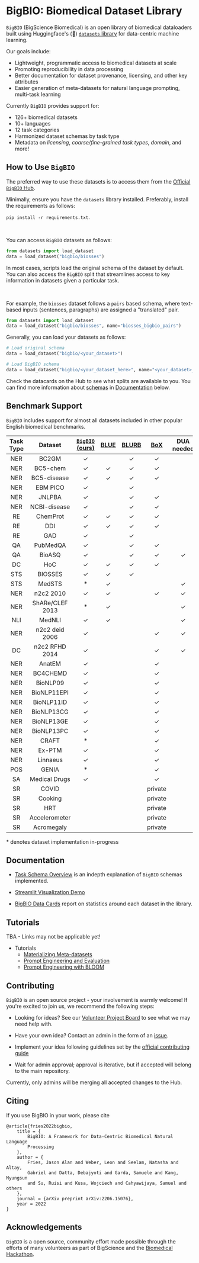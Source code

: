 # BigBIO: Biomedical Dataset Library

`BigBIO` (BigScience Biomedical) is an open library of biomedical dataloaders built using Huggingface's (🤗) [`datasets` library](https://huggingface.co/docs/datasets/) for data-centric machine learning. 

Our goals include:

- Lightweight, programmatic access to biomedical datasets at scale
- Promoting reproducibility in data processing
- Better documentation for dataset provenance, licensing, and other key attributes
- Easier generation of meta-datasets for natural language prompting, multi-task learning

Currently `BigBIO` provides support for:

- 126+ biomedical datasets
- 10+ languages
- 12 task categories
- Harmonized dataset schemas by task type
- Metadata on *licensing*, *coarse/fine-grained task types*, *domain*, and more!

## How to Use `BigBIO`

The preferred way to use these datasets is to access them from the [Official `BigBIO` Hub](https://huggingface.co/bigbio). 


Minimally, ensure you have the `datasets` library installed. Preferably, install the requirements as follows:

`pip install -r requirements.txt`.

<br>

You can access `BigBIO` datasets as follows:

```python
from datasets import load_dataset
data = load_dataset("bigbio/biosses")
```

In most cases, scripts load the original schema of the dataset by default. You can also access the `BigBIO` split that streamlines access to key information in datasets given a particular task. 

<br>

For example, the `biosses` dataset follows a `pairs` based schema, where text-based inputs (sentences, paragraphs) are assigned a "translated" pair. 

```python
from datasets import load_dataset
data = load_dataset("bigbio/biosses", name="biosses_bigbio_pairs")
```

Generally, you can load your datasets as follows:

```python
# Load original schema
data = load_dataset("bigbio/<your_dataset>")

# Load BigBIO schema
data = load_dataset("bigbio/<your_dataset_here>", name="<your_dataset>_bigbio_<schema_name>")
```

Check the datacards on the Hub to see what splits are available to you. You can find more information about [schemas](task_schemas.md) in [Documentation](##Documentation) below.

## Benchmark Support

`BigBIO` includes support for almost all datasets included in other popular English biomedical benchmarks.

| Task Type | Dataset       | [`BigBIO` (ours)](https://arxiv.org/abs/2206.15076) | [BLUE](https://arxiv.org/abs/1906.05474)  | [BLURB](https://microsoft.github.io/BLURB/) | [BoX](https://arxiv.org/abs/2204.07600) | DUA needed |
|:---------:|:---------:|:---------:|:---------:|:---------:|:---------:|:---------:|
| NER       | BC2GM         | ✓          |   | ✓  | ✓       |             |
| NER       | BC5-chem      | ✓          | ✓  | ✓  | ✓       |          |
| NER       | BC5-disease   | ✓          | ✓  | ✓  | ✓       |          |
| NER       | EBM PICO      | ✓          |   | ✓  |        |             |
| NER       | JNLPBA        | ✓          |   | ✓  | ✓       |             |
| NER       | NCBI-disease  | ✓          |   | ✓  | ✓       |          |
| RE        | ChemProt      | ✓          | ✓  | ✓  | ✓       |          |
| RE        | DDI           | ✓          | ✓  | ✓  | ✓       |          |
| RE        | GAD           | ✓          |   | ✓  |        |             |
| QA        | PubMedQA      | ✓          |   | ✓  |    ✓    |          |
| QA        | BioASQ        | ✓          |   | ✓  |  ✓       | ✓         |
| DC        | HoC           | ✓          | ✓  |   ✓  | ✓       |          |
| STS       | BIOSSES       | ✓          | ✓  |   ✓  |        |          |
| STS       | MedSTS        | *                | ✓  |   |        |   ✓          |
| NER       | n2c2 2010     | ✓          | ✓  |   |  ✓      | ✓         |
| NER       | ShARe/CLEF 2013   | *          | ✓  |   |        |   ✓          |
| NLI       | MedNLI        | ✓          | ✓  |   |        |    ✓         | 
| NER        | n2c2 deid 2006  | ✓          |   |   | ✓       |    ✓           |
| DC       | n2c2 RFHD 2014     | ✓       |   |   | ✓       |   ✓           |
| NER       | AnatEM        | ✓          |   |   | ✓       |             |
| NER       | BC4CHEMD      | ✓          |   |   | ✓       |             |
| NER       | BioNLP09      | ✓          |   |   | ✓       |             |
| NER       | BioNLP11EPI   | ✓          |   |   | ✓       |             |
| NER       | BioNLP11ID    | ✓          |   |   | ✓       |             |
| NER       | BioNLP13CG    | ✓          |   |   | ✓       |             |
| NER       | BioNLP13GE    | ✓          |   |   | ✓       |             |
| NER       | BioNLP13PC    | ✓          |   |   | ✓       |             |
| NER       | CRAFT         | *                |   |   | ✓       |             |
| NER       | Ex-PTM        | ✓          |   |   | ✓       |             |
| NER       | Linnaeus      | ✓          |   |   | ✓       |             |
| POS       | GENIA         | *                |   |   | ✓       |             |
| SA        | Medical Drugs | ✓          |   |   | ✓       |  |
| SR        | COVID         |          |   |   | private       |             |
| SR        | Cooking       |          |   |   | private      |             |
| SR        | HRT           |          |   |   | private      |             |
| SR        | Accelerometer |          |   |   | private       |             |
| SR        | Acromegaly    |          |   |   | private      |             |

\* denotes dataset implementation in-progress

## Documentation

- [Task Schema Overview](task_schemas.md) is an indepth explanation of `BigBIO` schemas implemented.

- [Streamlit Visualization Demo](https://github.com/bigscience-workshop/biomedical/tree/master/streamlit_demo)

- [BigBIO Data Cards](https://github.com/bigscience-workshop/biomedical/tree/master/figures/data_card) report on statistics around each dataset in the library.


## Tutorials

TBA - Links may not be applicable yet!

- Tutorials
  - [Materializing Meta-datasets](https://github.com/bigscience-workshop/biomedical/blob/master/notebooks/materializing_meta_datasets/materializing-meta-datasets.ipynb)   
  - [Prompt Engineering and Evaluation](https://github.com/bigscience-workshop/biomedical/tree/master/notebooks/promptengineering)  
  - [Prompt Engineering with BLOOM](notebooks/bloomprompting/bloompipeline.md)

## Contributing

`BigBIO` is an open source project - your involvement is warmly welcome! If you're excited to join us, we recommend the following steps:

- Looking for ideas? See our [Volunteer Project Board](https://github.com/orgs/bigscience-workshop/projects/6) to see what we may need help with.

- Have your own idea? Contact an admin in the form of an [issue](https://github.com/bigscience-workshop/biomedical/issues/new?assignees=&labels=&template=add-dataset.md&title=).

- Implement your idea following guidelines set by the [official contributing guide](contributing.md)

- Wait for admin approval; approval is iterative, but if accepted will belong to the main repository.

Currently, only admins will be merging all accepted changes to the Hub.

## Citing
If you use BigBIO in your work, please cite

```
@article{fries2022bigbio,
	title = {
		BigBIO: A Framework for Data-Centric Biomedical Natural Language
		Processing
	},
	author = {
		Fries, Jason Alan and Weber, Leon and Seelam, Natasha and Altay,
		Gabriel and Datta, Debajyoti and Garda, Samuele and Kang, Myungsun
		and Su, Ruisi and Kusa, Wojciech and Cahyawijaya, Samuel and others
	},
	journal = {arXiv preprint arXiv:2206.15076},
	year = 2022
}
```

## Acknowledgements

`BigBIO` is a open source, community effort made possible through the efforts of many volunteers as part of BigScience and the [Biomedical Hackathon](HACKATHON.md).
